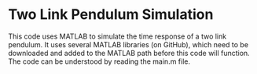 # Two Link Pendulum Simulation
This code uses MATLAB to simulate the time response of a two link pendulum.  It
uses several MATLAB libraries (on GitHub), which need to be downloaded and
added to the MATLAB path before this code will function.  The code can be
understood by reading the main.m file.
